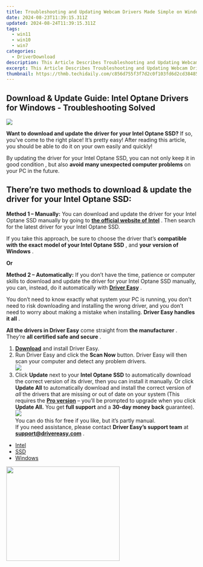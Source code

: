 ```yaml
---
title: Troubleshooting and Updating Webcam Drivers Made Simple on Windows 11
date: 2024-08-23T11:39:15.311Z
updated: 2024-08-24T11:39:15.311Z
tags:
  - win11
  - win10
  - win7
categories:
  - DriverDownload
description: This Article Describes Troubleshooting and Updating Webcam Drivers Made Simple on Windows 11
excerpt: This Article Describes Troubleshooting and Updating Webcam Drivers Made Simple on Windows 11
thumbnail: https://thmb.techidaily.com/c856d755f3f7d2c0f103fd6d2cd384857bef4cae5585cde42e136d87338a8911.jpg
---
```


## Download & Update Guide: Intel Optane Drivers for Windows - Troubleshooting Solved

![](https://images.drivereasy.com/wp-content/uploads/2018/12/snap000142.png)

 **Want to download and update the driver for your Intel Optane SSD?** If so, you’ve come to the right place! It’s pretty easy! After reading this article, you should be able to do it on your own easily and quickly!

 By updating the driver for your Intel Optane SSD, you can not only keep it in good condition , but also   **avoid many unexpected computer problems**  on your PC in the future.

## **There’re two methods to download & update the driver for your Intel Optane SSD:**

**Method 1 – Manually:**  You can download and update the driver for your Intel Optane SSD manually by going to **[the official website of Intel](https://www.intel.com/content/www/us/en/homepage.html)**  . Then search for the latest driver for your Intel Optane SSD.

 If you take this approach, be sure to choose the driver that’s **compatible with the exact model of your Intel Optane SSD** , and **your version of Windows** .

**Or**

**Method 2 – Automatically:**   If you don’t have the time, patience or computer skills to download and update the driver for your Intel Optane SSD manually, you can, instead, do it automatically with **[Driver Easy](https://tools.techidaily.com/drivereasy/download/)**  .

 You don’t need to know exactly what system your PC is running, you don’t need to risk downloading and installing the wrong driver, and you don’t need to worry about making a mistake when installing. **Driver Easy handles it all** .

**All the drivers in Driver Easy** come straight from **the manufacturer** . They‘re **all certified safe and secure** .

1. **[Download](https://tools.techidaily.com/drivereasy/download/)**  and install Driver Easy.
2. Run Driver Easy and click the **Scan Now**  button. Driver Easy will then scan your computer and detect any problem drivers.  
![](https://images.drivereasy.com/wp-content/uploads/2018/12/snap000027-2.png)
3. Click **Update**  next to your **Intel Optane SSD** to automatically download the correct version of its driver, then you can install it manually. Or click **Update All**  to automatically download and install the correct version of _all_  the drivers that are missing or out of date on your system (This requires the **[Pro version](https://tools.techidaily.com/drivereasy/download/)**  – you’ll be prompted to upgrade when you click **Update All.** You get **full support**  and a **30-day money back**  guarantee).  
![](https://images.drivereasy.com/wp-content/uploads/2018/12/snap000143.png)  
 You can do this for free if you like, but it’s partly manual.  
 If you need assistance, please contact **Driver Easy’s support team** at [**support@drivereasy.com**](https://tools.techidaily.com/drivereasy/download/) .

* [Intel](https://tools.techidaily.com/drivereasy/download/)
* [SSD](https://tools.techidaily.com/drivereasy/download/)
* [Windows](https://tools.techidaily.com/drivereasy/download/)

<ins class="adsbygoogle"
     style="display:block"
     data-ad-format="autorelaxed"
     data-ad-client="ca-pub-7571918770474297"
     data-ad-slot="1223367746"></ins>



<ins class="adsbygoogle"
     style="display:block"
     data-ad-client="ca-pub-7571918770474297"
     data-ad-slot="8358498916"
     data-ad-format="auto"
     data-full-width-responsive="true"></ins>



<!-- affiliate ads begin -->
<a href="https://caperobbin.sjv.io/c/5597632/2006123/18460" target="_top" id="2006123"><img src="//a.impactradius-go.com/display-ad/18460-2006123" border="0" alt="" width="300" height="250"/></a><img height="0" width="0" src="https://imp.pxf.io/i/5597632/2006123/18460" style="position:absolute;visibility:hidden;" border="0" />
<!-- affiliate ads end -->